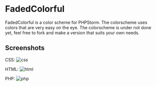 # FadedColorful
FadedColorful is a color scheme for PHPStorm. The colorscheme uses colors that are very easy on the eye. The colorscheme is under not done yet, feel free to fork and make a version that suits your own needs.


## Screenshots

CSS:
![css](http://i.imgur.com/10GaKzN.png)


HTML:
![html](http://i.imgur.com/mNcM8id.png)


PHP:
![php](http://i.imgur.com/FnLTqjl.png)
